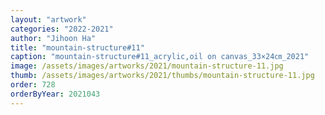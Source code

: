 ```yaml
---
layout: "artwork"
categories: "2022-2021"
author: "Jihoon Ha"
title: "mountain-structure#11"
caption: "mountain-structure#11_acrylic,oil on canvas_33×24㎝_2021"
image: /assets/images/artworks/2021/mountain-structure-11.jpg
thumb: /assets/images/artworks/2021/thumbs/mountain-structure-11.jpg
order: 728
orderByYear: 2021043
---
```

